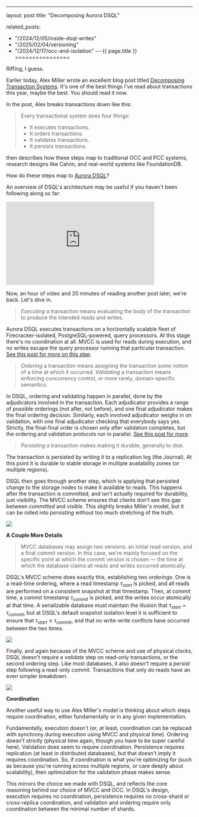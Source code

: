 ---
layout: post
title: "Decomposing Aurora DSQL"



related_posts:
  - "/2024/12/05/inside-dsql-writes"
  - "/2025/02/04/versioning"
  - "/2024/12/17/occ-and-isolation"
---{{ page.title }}
================

<script>
  MathJax = {
    tex: {inlineMath: [['$', '$'], ['\\(', '\\)']]}
  };
</script>
<script id="MathJax-script" async src="https://cdn.jsdelivr.net/npm/mathjax@3/es5/tex-mml-chtml.js"></script>

<p class="meta">Riffing, I guess.</p>

Earlier today, Alex Miller wrote an excellent blog post titled [Decomposing Transaction Systems](https://transactional.blog/blog/2025-decomposing-transactional-systems). It's one of the best things I've read about transactions this year, maybe the best. You should read it now.

In the post, Alex breaks transactions down like this:

> Every transactional system does four things:
> * It executes transactions.
> * It orders transactions.
> * It validates transactions.
> * It persists transactions.

then describes how these steps map to traditional OCC and PCC systems, research designs like Calvin, and real-world systems like FoundationDB. 

How do these steps map to [Aurora DSQL](https://aws.amazon.com/rds/aurora/dsql/)?

An overview of DSQL's architecture may be useful if you haven't been following along so far:

<iframe width="400" height="225" src="https://www.youtube-nocookie.com/embed/huGmR_mi5dQ?si=FvIRZSUAUNq_Ienu" title="YouTube video player" frameborder="0" allow="accelerometer; autoplay; clipboard-write; encrypted-media; gyroscope; picture-in-picture; web-share" referrerpolicy="strict-origin-when-cross-origin" allowfullscreen></iframe>

Now, an hour of video and 20 minutes of reading another post later, we're back. Let's dive in.

> *Executing* a transaction means evaluating the body of the transaction to produce the intended reads and writes.

Aurora DSQL executes transactions on a horizontally scalable fleet of Firecracker-isolated, PostgreSQL-powered, query processors. At this stage there's no coordination at all. MVCC is used for reads during execution, and no writes escape the query processor running that particular transaction. [See this post for more on this step](https://brooker.co.za/blog/2024/12/04/inside-dsql.html).

> *Ordering* a transaction means assigning the transaction some notion of a time at which it occurred.
> *Validating* a transaction means enforcing concurrency control, or more rarely, domain-specific semantics.

In DSQL, ordering and validating happen in parallel, done by the adjudicators involved in the transaction. Each adjudicator provides a range of possible orderings (not after, not before), and one final adjudicator makes the final ordering decision. Similarly, each involved adjudicator weighs in on validation, with one final adjudicator checking that everybody says yes. Strictly, the final-final order is chosen only after validation completes, but the ordering and validation protocols run in parallel. [See this post for more](https://brooker.co.za/blog/2024/12/05/inside-dsql-writes.html).

> *Persisting* a transaction makes making it durable, generally to disk.

The transaction is persisted by writing it to a replication log (the Journal). At this point it is durable to stable storage in multiple availability zones (or multiple regions).

DSQL then goes through another step, which is applying that persisted change to the storage nodes to make it available to reads. This happens after the transaction is committed, and isn't actually required for durability, just visibility. The MVCC scheme ensures that clients don't see this gap between *committed* and *visible*. This slightly breaks Miller's model, but it can be rolled into *persisting* without too much stretching of the truth.

![](/blog/images/dsql_txn_order.png)

**A Couple More Details**

> MVCC databases may assign two versions: an initial read version, and a final commit version. In this case, we're mainly focused on the specific point at which the commit version is chosen &mdash; the time at which the database claims all reads and writes occurred atomically.

DSQL's MVCC scheme does exactly this, establishing two *orderings*. One is a read-time ordering, where a read timestamp $\tau_{start}$ is picked, and all reads are performed on a consistent snapshot at that timestamp. Then, at commit time, a commit timestamp $\tau_{commit}$ is picked, and the writes occur atomically at that time. A serializable database must maintain the illusion that $\tau_{start} = \tau_{commit}$, but at DSQL's default snapshot isolation level it is sufficient to ensure that $\tau_{start} \leq \tau_{commit}$, and that no write-write conflicts have occurred between the two times.

![](/blog/images/dsql_txn_order_2.png)

Finally, and again because of the MVCC scheme and use of physical clocks, DSQL doesn't require a *validate* step on read-only transactions, or the second *ordering* step. Like most databases, it also doesn't require a *persist* step following a read-only commit. Transactions that only do reads have an even simpler breakdown.

![](/blog/images/dsql_txn_order_ro.png)

**Coordination**

Another useful way to use Alex Miller's model is thinking about which steps require coordination, either fundamentally or in any given implementation. 

Fundamentally, execution doesn't (or, at least, coordination can be replaced with synchrony during execution using MVCC and physical time). Ordering doesn't strictly (physical time again, though you have to be super careful here). Validation does seem to require coordination. Persistence requires replication (at least in distributed databases), but that doesn't imply it requires coordination. So, if coordination is what you're optimizing for (such as because you're running across multiple regions, or care deeply about scalability), then optimization for the validation phase makes sense.

This mirrors the choice we made with DSQL, and reflects the core reasoning behind our choice of MVCC and OCC. In DSQL's design, execution requires no coordination, persistence requires no cross-shard or cross-replica coordination, and validation and ordering require only coordination between the minimal number of shards.